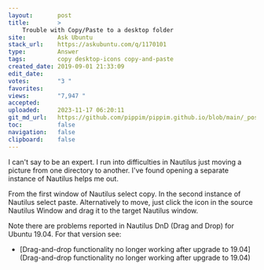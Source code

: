 ```yaml
---
layout:       post
title:        >
    Trouble with Copy/Paste to a desktop folder
site:         Ask Ubuntu
stack_url:    https://askubuntu.com/q/1170101
type:         Answer
tags:         copy desktop-icons copy-and-paste
created_date: 2019-09-01 21:33:09
edit_date:    
votes:        "3 "
favorites:    
views:        "7,947 "
accepted:     
uploaded:     2023-11-17 06:20:11
git_md_url:   https://github.com/pippim/pippim.github.io/blob/main/_posts/2019/2019-09-01-Trouble-with-Copy_Paste-to-a-desktop-folder.md
toc:          false
navigation:   false
clipboard:    false
---
```


I can't say to be an expert. I run into difficulties in Nautilus just moving a picture from one directory to another. I've found opening a separate instance of Nautilus helps me out.

From the first window of Nautilus select copy. In the second instance of Nautilus select paste. Alternatively to move, just click the icon in the source Nautilus Window and drag it to the target Nautilus window.

Note there are problems reported in Nautilus DnD (Drag and Drop) for Ubuntu 19.04. For that version see:

- [Drag-and-drop functionality no longer working after upgrade to 19.04](Drag-and-drop functionality no longer working after upgrade to 19.04)
